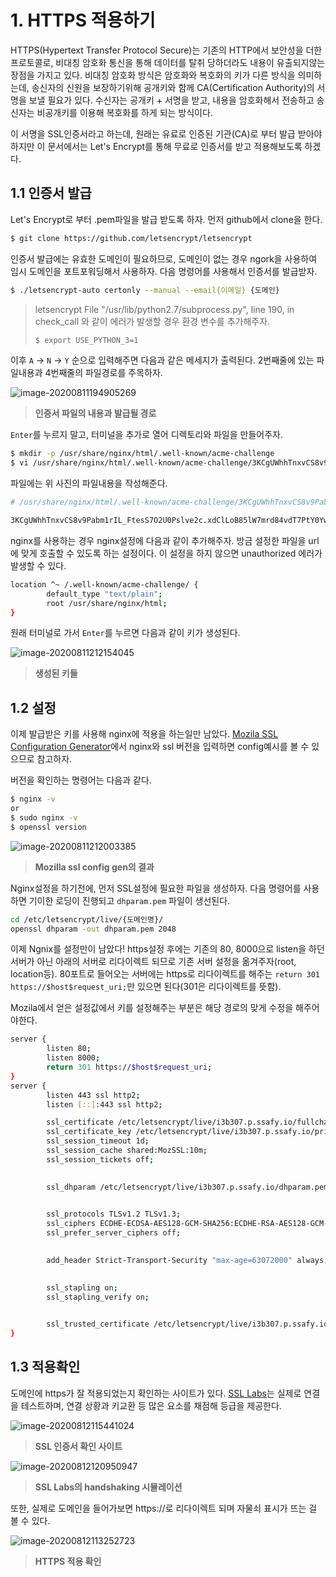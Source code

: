 # 1. HTTPS 적용하기

HTTPS(Hypertext Transfer Protocol Secure)는 기존의 HTTP에서 보안성을 더한 프로토콜로, 비대칭 암호화 통신을 통해 데이터를 탈취 당하더라도 내용이 유출되지않는 장점을 가지고 있다. 비대칭 암호화 방식은 암호화와 복호화의 키가 다른 방식을 의미하는데, 송신자의 신원을 보장하기위해 공개키와 함께 CA(Certification Authority)의 서명을 보낼 필요가 있다. 수신자는 공개키 + 서명을 받고, 내용을 암호화해서 전송하고 송신자는 비공개키를 이용해 복호화를 하게 되는 방식이다.

이 서명을 SSL인증서라고 하는데, 원래는 유료로 인증된 기관(CA)로 부터 발급 받아야 하지만 이 문서에서는 Let's Encrypt를 통해 무료로 인증서를 받고 적용해보도록 하겠다.



## 1.1 인증서 발급

Let's Encrypt로 부터 .pem파일을 발급 받도록 하자. 먼저 github에서 clone을 한다.

```bash
$ git clone https://github.com/letsencrypt/letsencrypt
```



인증서 발급에는 유효한 도메인이 필요하므로, 도메인이 없는 경우 ngork을 사용하여 임시 도메인을 포트포워딩해서 사용하자. 다음 명령어를 사용해서 인증서를 발급받자.

```bash
$ ./letsencrypt-auto certonly --manual --email{이메일} {도메인}
```

> letsencrypt File "/usr/lib/python2.7/subprocess.py", line 190, in check_call 와 같이 에러가 발생할 경우 환경 변수를 추가해주자.
>
> ```bash
> $ export USE_PYTHON_3=1
> ```



이후 `A` -> `N` -> `Y` 순으로 입력해주면 다음과 같은 메세지가 출력된다. 2번째줄에 있는 파일내용과 4번째줄의 파일경로를 주목하자.

![image-20200811194905269](images/image-20200811194905269.png)

> **인증서 파일의 내용과 발급될 경로**



`Enter`를 누르지 말고, 터미널을 추가로 열어 디렉토리와 파일을 만들어주자.

```bash
$ mkdir -p /usr/share/nginx/html/.well-known/acme-challenge
$ vi /usr/share/nginx/html/.well-known/acme-challenge/3KCgUWhhTnxvCS8v9Pabm1rIL_FtesS7O2U0Pslve2c
```



파일에는 위 사진의 파일내용을 작성해준다.

```bash
# /usr/share/nginx/html/.well-known/acme-challenge/3KCgUWhhTnxvCS8v9Pabm1rIL_FtesS7O2U0Pslve2c

3KCgUWhhTnxvCS8v9Pabm1rIL_FtesS7O2U0Pslve2c.xdClLoB85lW7mrd84vdT7PtY0YwmbriiMtyWhYWVMaM
```



nginx를 사용하는 경우 nginx설정에 다음과 같이 추가해주자. 방금 설정한 파일을 url에 맞게 호출할 수 있도록 하는 설정이다. 이 설정을 하지 않으면 unauthorized 에러가 발생할 수 있다.

```bash
location ^~ /.well-known/acme-challenge/ {
        default_type "text/plain";
        root /usr/share/nginx/html;
}
```



원래 터미널로 가서 `Enter`를 누르면 다음과 같이 키가 생성된다.

![image-20200811212154045](images/image-20200811212154045.png)

> **생성된 키들**



## 1.2 설정

이제 발급받은 키를 사용해 nginx에 적용을 하는일만 남았다. [Mozila SSL Configuration Generator](https://ssl-config.mozilla.org/#server=nginx&version=1.14.0&config=intermediate&openssl=1.1.1&guideline=5.6)에서 nginx와 ssl 버전을 입력하면 config예시를 볼 수 있으므로 참고하자.

버전을 확인하는 명령어는 다음과 같다.

```bash
$ nginx -v
or 
$ sudo nginx -v
$ openssl version
```

![image-20200811212003385](images/image-20200811212003385.png)

> **Mozilla ssl config gen의 결과**



Nginx설정을 하기전에, 먼저 SSL설정에 필요한 파일을 생성하자. 다음 명령어를 사용하면 기이한 로딩이 진행되고 `dhparam.pem` 파일이 생선된다.

```bash
cd /etc/letsencrypt/live/{도메인명}/
openssl dhparam -out dhparam.pem 2048
```



이제 Ngnix를 설정만이 남았다! https설정 후에는 기존의  80, 8000으로 listen을 하던 서버가 아닌 아래의 서버로 리다이렉트 되므로 기존 서버 설정을 옮겨주자(root, location등). 80포트로 들어오는 서버에는 https로 리다이렉트를 해주는 `return 301 https://$host$request_uri;`만 있으면 된다(301은 리다이렉트를 뜻함).

Mozila에서 얻은 설정값에서 키를 설정해주는 부분은 해당 경로의 맞게 수정을 해주어야한다.

```bash
server {
        listen 80;
        listen 8000;
        return 301 https://$host$request_uri;
}
server {
    	listen 443 ssl http2;
    	listen [::]:443 ssl http2;

    	ssl_certificate /etc/letsencrypt/live/i3b307.p.ssafy.io/fullchain.pem; # 변경라인
    	ssl_certificate_key /etc/letsencrypt/live/i3b307.p.ssafy.io/privkey.pem; # 변경라인
    	ssl_session_timeout 1d;
    	ssl_session_cache shared:MozSSL:10m;
    	ssl_session_tickets off;

    
    	ssl_dhparam /etc/letsencrypt/live/i3b307.p.ssafy.io/dhparam.pem; # 변경라인

    
    	ssl_protocols TLSv1.2 TLSv1.3;
    	ssl_ciphers ECDHE-ECDSA-AES128-GCM-SHA256:ECDHE-RSA-AES128-GCM-SHA256:ECDHE-ECDSA-AES256-GCM-SHA384:ECDHE-RSA-AES256-GCM-SHA384:ECDHE-ECDSA-CHACHA20-POLY1305:ECDHE-RSA-CHACHA20-POLY1305:DHE-RSA-AES128-GCM-SHA256:DHE-RSA-AES256-GCM-SHA384;
    	ssl_prefer_server_ciphers off;

    
    	add_header Strict-Transport-Security "max-age=63072000" always;

    
    	ssl_stapling on;
    	ssl_stapling_verify on;

    
    	ssl_trusted_certificate /etc/letsencrypt/live/i3b307.p.ssafy.io/chain.pem; # 변경라인
}                    
```



## 1.3 적용확인

도메인에 https가 잘 적용되었는지 확인하는 사이트가 있다. [SSL Labs](https://www.ssllabs.com/ssltest/analyze.html)는 실제로 연결을 테스트하며, 연결 상황과 키교환 등 많은 요소를 채점해 등급을 제공한다.

![image-20200812115441024](images/image-20200812113403460.png)

> **SSL 인증서 확인 사이트**

![image-20200812120950947](images/image-20200812120950947.png)

> **SSL Labs의 handshaking 시뮬레이션**



또한, 실제로 도메인을 들어가보면 https://로 리다이렉트 되며 자물쇠 표시가 뜨는 걸 볼 수 있다.

![image-20200812113252723](images/image-20200812113252723.png)

> **HTTPS 적용 확인**

